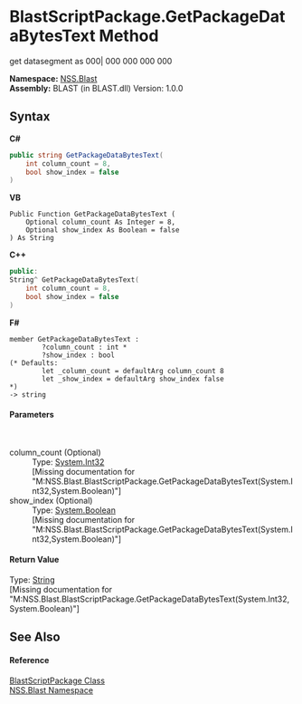 # BlastScriptPackage.GetPackageDataBytesText Method 
 

get datasegment as 000| 000 000 000 000

**Namespace:**&nbsp;<a href="88b55311-4a89-0894-e27a-e157e443c7f7.md">NSS.Blast</a><br />**Assembly:**&nbsp;BLAST (in BLAST.dll) Version: 1.0.0

## Syntax

**C#**<br />
``` C#
public string GetPackageDataBytesText(
	int column_count = 8,
	bool show_index = false
)
```

**VB**<br />
``` VB
Public Function GetPackageDataBytesText ( 
	Optional column_count As Integer = 8,
	Optional show_index As Boolean = false
) As String
```

**C++**<br />
``` C++
public:
String^ GetPackageDataBytesText(
	int column_count = 8, 
	bool show_index = false
)
```

**F#**<br />
``` F#
member GetPackageDataBytesText : 
        ?column_count : int * 
        ?show_index : bool 
(* Defaults:
        let _column_count = defaultArg column_count 8
        let _show_index = defaultArg show_index false
*)
-> string 

```


#### Parameters
&nbsp;<dl><dt>column_count (Optional)</dt><dd>Type: <a href="https://docs.microsoft.com/dotnet/api/system.int32" target="_blank" rel="noopener noreferrer">System.Int32</a><br />\[Missing <param name="column_count"/> documentation for "M:NSS.Blast.BlastScriptPackage.GetPackageDataBytesText(System.Int32,System.Boolean)"\]</dd><dt>show_index (Optional)</dt><dd>Type: <a href="https://docs.microsoft.com/dotnet/api/system.boolean" target="_blank" rel="noopener noreferrer">System.Boolean</a><br />\[Missing <param name="show_index"/> documentation for "M:NSS.Blast.BlastScriptPackage.GetPackageDataBytesText(System.Int32,System.Boolean)"\]</dd></dl>

#### Return Value
Type: <a href="https://docs.microsoft.com/dotnet/api/system.string" target="_blank" rel="noopener noreferrer">String</a><br />\[Missing <returns> documentation for "M:NSS.Blast.BlastScriptPackage.GetPackageDataBytesText(System.Int32,System.Boolean)"\]

## See Also


#### Reference
<a href="334603e0-a0de-2aaa-4007-78f5dcc5dc51.md">BlastScriptPackage Class</a><br /><a href="88b55311-4a89-0894-e27a-e157e443c7f7.md">NSS.Blast Namespace</a><br />